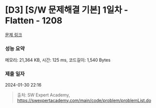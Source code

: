 # [D3] [S/W 문제해결 기본] 1일차 - Flatten - 1208 

[문제 링크](https://swexpertacademy.com/main/code/problem/problemDetail.do?contestProbId=AV139KOaABgCFAYh) 

### 성능 요약

메모리: 21,364 KB, 시간: 125 ms, 코드길이: 1,540 Bytes

### 제출 일자

2024-01-30 22:16



> 출처: SW Expert Academy, https://swexpertacademy.com/main/code/problem/problemList.do